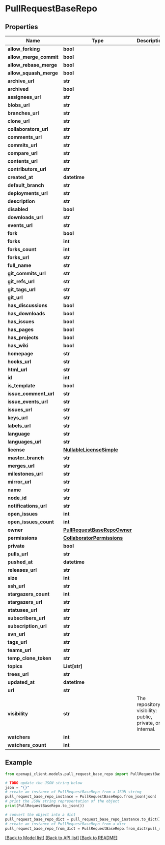 # PullRequestBaseRepo


## Properties

Name | Type | Description | Notes
------------ | ------------- | ------------- | -------------
**allow_forking** | **bool** |  | [optional] 
**allow_merge_commit** | **bool** |  | [optional] 
**allow_rebase_merge** | **bool** |  | [optional] 
**allow_squash_merge** | **bool** |  | [optional] 
**archive_url** | **str** |  | 
**archived** | **bool** |  | 
**assignees_url** | **str** |  | 
**blobs_url** | **str** |  | 
**branches_url** | **str** |  | 
**clone_url** | **str** |  | 
**collaborators_url** | **str** |  | 
**comments_url** | **str** |  | 
**commits_url** | **str** |  | 
**compare_url** | **str** |  | 
**contents_url** | **str** |  | 
**contributors_url** | **str** |  | 
**created_at** | **datetime** |  | 
**default_branch** | **str** |  | 
**deployments_url** | **str** |  | 
**description** | **str** |  | 
**disabled** | **bool** |  | 
**downloads_url** | **str** |  | 
**events_url** | **str** |  | 
**fork** | **bool** |  | 
**forks** | **int** |  | 
**forks_count** | **int** |  | 
**forks_url** | **str** |  | 
**full_name** | **str** |  | 
**git_commits_url** | **str** |  | 
**git_refs_url** | **str** |  | 
**git_tags_url** | **str** |  | 
**git_url** | **str** |  | 
**has_discussions** | **bool** |  | 
**has_downloads** | **bool** |  | 
**has_issues** | **bool** |  | 
**has_pages** | **bool** |  | 
**has_projects** | **bool** |  | 
**has_wiki** | **bool** |  | 
**homepage** | **str** |  | 
**hooks_url** | **str** |  | 
**html_url** | **str** |  | 
**id** | **int** |  | 
**is_template** | **bool** |  | [optional] 
**issue_comment_url** | **str** |  | 
**issue_events_url** | **str** |  | 
**issues_url** | **str** |  | 
**keys_url** | **str** |  | 
**labels_url** | **str** |  | 
**language** | **str** |  | 
**languages_url** | **str** |  | 
**license** | [**NullableLicenseSimple**](NullableLicenseSimple.md) |  | 
**master_branch** | **str** |  | [optional] 
**merges_url** | **str** |  | 
**milestones_url** | **str** |  | 
**mirror_url** | **str** |  | 
**name** | **str** |  | 
**node_id** | **str** |  | 
**notifications_url** | **str** |  | 
**open_issues** | **int** |  | 
**open_issues_count** | **int** |  | 
**owner** | [**PullRequestBaseRepoOwner**](PullRequestBaseRepoOwner.md) |  | 
**permissions** | [**CollaboratorPermissions**](CollaboratorPermissions.md) |  | [optional] 
**private** | **bool** |  | 
**pulls_url** | **str** |  | 
**pushed_at** | **datetime** |  | 
**releases_url** | **str** |  | 
**size** | **int** |  | 
**ssh_url** | **str** |  | 
**stargazers_count** | **int** |  | 
**stargazers_url** | **str** |  | 
**statuses_url** | **str** |  | 
**subscribers_url** | **str** |  | 
**subscription_url** | **str** |  | 
**svn_url** | **str** |  | 
**tags_url** | **str** |  | 
**teams_url** | **str** |  | 
**temp_clone_token** | **str** |  | [optional] 
**topics** | **List[str]** |  | [optional] 
**trees_url** | **str** |  | 
**updated_at** | **datetime** |  | 
**url** | **str** |  | 
**visibility** | **str** | The repository visibility: public, private, or internal. | [optional] 
**watchers** | **int** |  | 
**watchers_count** | **int** |  | 

## Example

```python
from openapi_client.models.pull_request_base_repo import PullRequestBaseRepo

# TODO update the JSON string below
json = "{}"
# create an instance of PullRequestBaseRepo from a JSON string
pull_request_base_repo_instance = PullRequestBaseRepo.from_json(json)
# print the JSON string representation of the object
print(PullRequestBaseRepo.to_json())

# convert the object into a dict
pull_request_base_repo_dict = pull_request_base_repo_instance.to_dict()
# create an instance of PullRequestBaseRepo from a dict
pull_request_base_repo_from_dict = PullRequestBaseRepo.from_dict(pull_request_base_repo_dict)
```
[[Back to Model list]](../README.md#documentation-for-models) [[Back to API list]](../README.md#documentation-for-api-endpoints) [[Back to README]](../README.md)



